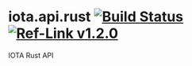 # iota.api.rust [![Build Status](https://travis-ci.org/hekrause/iota.api.rust.svg?branch=develop)](https://travis-ci.org/hekrause/iota.api.rust) [![Ref-Link v1.2.0](https://img.shields.io/badge/Ref--Link-v1.2.0-bc38c9.svg)](https://iota.readme.io/v1.2.0/reference)
IOTA Rust API
